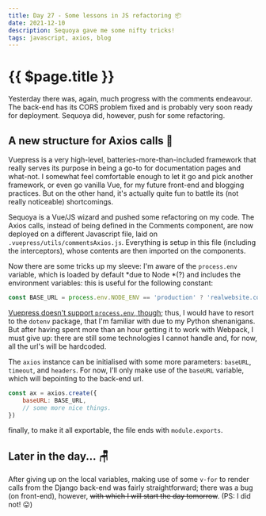 ```yaml
---
title: Day 27 - Some lessons in JS refactoring 📦
date: 2021-12-10
description: Sequoya gave me some nifty tricks!
tags: javascript, axios, blog
---
```


# {{ $page.title }}

Yesterday there was, again, much progress with the comments endeavour. The back-end has its CORS problem fixed and is probably very soon ready for deployment. Sequoya did, however, push for some refactoring.

## A new structure for Axios calls 🌈

Vuepress is a very high-level, batteries-more-than-included framework that really serves its purpose in being a go-to for documentation pages and what-not. I somewhat feel comfortable enough to let it go and pick another framework, or even go vanilla Vue, for my future front-end and blogging practices. But on the other hand, it's actually quite fun to battle its (not really noticeable) shortcomings. 

Sequoya is a Vue/JS wizard and pushed some refactoring on my code. The Axios calls, instead of being defined in the Comments component, are now deployed on a different Javascript file, laid on `.vuepress/utils/commentsAxios.js`. Everything is setup in this file (including the interceptors), whose contents are then imported on the components.

Now there are some tricks up my sleeve: I'm aware of the `process.env` variable, which is loaded by default *due to Node *(?) and includes the environment variables: this is useful for the following constant:

```js
const BASE_URL = process.env.NODE_ENV == 'production' ? 'realwebsite.com' : 'http://localhost:8000';
```

[Vuepress doesn't support `process.env`, though](https://forum.vuejs.org/t/how-to-use-env-variable-in-vuepress/61451); thus, I would have to resort to the `dotenv` package, that I'm familiar with due to my Python shenanigans. But after having spent more than an hour getting it to work with Webpack, I must give up: there are still some technologies I cannot handle and, for now, all the url's will be hardcoded.

The `axios` instance can be initialised with some more parameters: `baseURL`, `timeout`, and `headers`. For now, I'll only make use of the `baseURL` variable, which will bepointing to the back-end url.

```js
const ax = axios.create({
    baseURL: BASE_URL,
    // some more nice things.
})
```

finally, to make it all exportable, the file ends with `module.exports`.

## Later in the day... 🪑

After giving up on the local variables, making use of some `v-for` to render calls from the Django back-end was fairly straightforward; there was a bug (on front-end), however, ~~with which I will start the day tomorrow~~. (PS: I did not! 😛) 

<FetchComments :title="$frontmatter.title"/>


